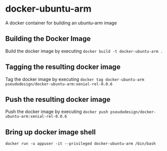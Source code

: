 # docker-ubuntu-arm
A docker container for building an ubuntu-arm image

## Building the Docker Image
Build the docker image by executing
`docker build -t docker-ubuntu-arm .`

## Tagging the resulting docker image
Tag the docker image by executing
`docker tag docker-ubuntu-arm pseudodesign/docker-ubuntu-arm:xenial-rel-0.0.6`

## Push the resulting docker image
Push the docker image by executing
`docker push pseudodesign/docker-ubuntu-arm:xenial-rel-0.0.6`

## Bring up docker image shell
`docker run -u appuser -it --privileged docker-ubuntu-arm /bin/bash`
